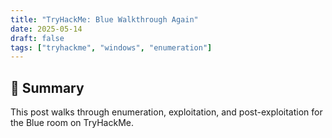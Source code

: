 ```yaml
---
title: "TryHackMe: Blue Walkthrough Again"
date: 2025-05-14
draft: false
tags: ["tryhackme", "windows", "enumeration"]
---
```


## 🧠 Summary

This post walks through enumeration, exploitation, and post-exploitation for the Blue room on TryHackMe.

